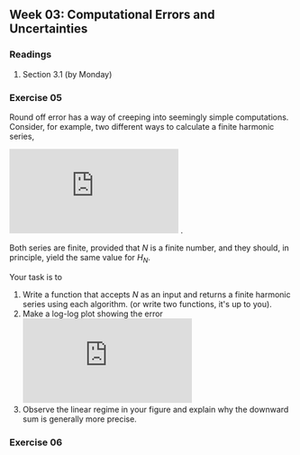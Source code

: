## Week 03: Computational Errors and Uncertainties

### Readings

 1. Section 3.1 (by Monday)

### Exercise 05
Round off error has a way of creeping into seemingly simple computations.
Consider, for example, two different ways to calculate a finite harmonic 
series,

![equation](https://latex.codecogs.com/gif.latex?%5Clarge%20H_N%5E%7B%5Crm%20up%7D%20%3D%20%5Csum_%7Bn%3D1%7D%5E%7BN%7D%5Cfrac%7B1%7D%7Bn%7D%5C%20%5Ctextrm%7B%20and%20%7D%5C%20H_N%5E%7B%5Crm%20dn%7D%20%3D%20%5Csum_%7Bn%3DN%7D%5E%7B1%7D%5Cfrac%7B1%7D%7Bn%7D) .

Both series are finite, provided that _N_ is a finite number, and they 
should, in principle, yield the same value for _H<sub>N</sub>_. 

Your task is to
 1. Write a function that accepts _N_ as an input and returns a finite 
    harmonic series using each algorithm. (or write two functions, it's
    up to you).
 2. Make a log-log plot showing the error 
    ![equation](https://latex.codecogs.com/gif.latex?%5Clarge%20%5Cfrac%7BH_N%5E%7B%5Crm%20up%7D%20-%20H_N%5E%7B%5Crm%20dn%7D%7D%7B%7CH_N%5E%7B%5Crm%20up%7D%7C%20&plus;%20%7CH_N%5E%7B%5Crm%20dn%7D%7C%7D%20%5Ctextrm%7B%20vs%20%7D%20N)
 3. Observe the linear regime in your figure and explain why the downward
    sum is generally more precise.

### Exercise 06

